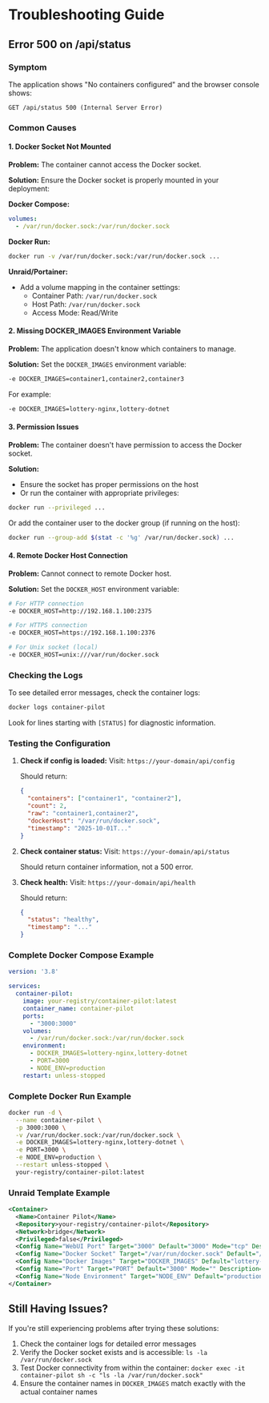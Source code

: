 # Troubleshooting Guide

## Error 500 on /api/status

### Symptom
The application shows "No containers configured" and the browser console shows:
```
GET /api/status 500 (Internal Server Error)
```

### Common Causes

#### 1. Docker Socket Not Mounted
**Problem:** The container cannot access the Docker socket.

**Solution:** Ensure the Docker socket is properly mounted in your deployment:

**Docker Compose:**
```yaml
volumes:
  - /var/run/docker.sock:/var/run/docker.sock
```

**Docker Run:**
```bash
docker run -v /var/run/docker.sock:/var/run/docker.sock ...
```

**Unraid/Portainer:**
- Add a volume mapping in the container settings:
  - Container Path: `/var/run/docker.sock`
  - Host Path: `/var/run/docker.sock`
  - Access Mode: Read/Write

#### 2. Missing DOCKER_IMAGES Environment Variable
**Problem:** The application doesn't know which containers to manage.

**Solution:** Set the `DOCKER_IMAGES` environment variable:

```bash
-e DOCKER_IMAGES=container1,container2,container3
```

For example:
```bash
-e DOCKER_IMAGES=lottery-nginx,lottery-dotnet
```

#### 3. Permission Issues
**Problem:** The container doesn't have permission to access the Docker socket.

**Solution:** 
- Ensure the socket has proper permissions on the host
- Or run the container with appropriate privileges:
```bash
docker run --privileged ...
```

Or add the container user to the docker group (if running on the host):
```bash
docker run --group-add $(stat -c '%g' /var/run/docker.sock) ...
```

#### 4. Remote Docker Host Connection
**Problem:** Cannot connect to remote Docker host.

**Solution:** Set the `DOCKER_HOST` environment variable:

```bash
# For HTTP connection
-e DOCKER_HOST=http://192.168.1.100:2375

# For HTTPS connection
-e DOCKER_HOST=https://192.168.1.100:2376

# For Unix socket (local)
-e DOCKER_HOST=unix:///var/run/docker.sock
```

### Checking the Logs

To see detailed error messages, check the container logs:

```bash
docker logs container-pilot
```

Look for lines starting with `[STATUS]` for diagnostic information.

### Testing the Configuration

1. **Check if config is loaded:**
   Visit: `https://your-domain/api/config`
   
   Should return:
   ```json
   {
     "containers": ["container1", "container2"],
     "count": 2,
     "raw": "container1,container2",
     "dockerHost": "/var/run/docker.sock",
     "timestamp": "2025-10-01T..."
   }
   ```

2. **Check container status:**
   Visit: `https://your-domain/api/status`
   
   Should return container information, not a 500 error.

3. **Check health:**
   Visit: `https://your-domain/api/health`
   
   Should return:
   ```json
   {
     "status": "healthy",
     "timestamp": "..."
   }
   ```

### Complete Docker Compose Example

```yaml
version: '3.8'

services:
  container-pilot:
    image: your-registry/container-pilot:latest
    container_name: container-pilot
    ports:
      - "3000:3000"
    volumes:
      - /var/run/docker.sock:/var/run/docker.sock
    environment:
      - DOCKER_IMAGES=lottery-nginx,lottery-dotnet
      - PORT=3000
      - NODE_ENV=production
    restart: unless-stopped
```

### Complete Docker Run Example

```bash
docker run -d \
  --name container-pilot \
  -p 3000:3000 \
  -v /var/run/docker.sock:/var/run/docker.sock \
  -e DOCKER_IMAGES=lottery-nginx,lottery-dotnet \
  -e PORT=3000 \
  -e NODE_ENV=production \
  --restart unless-stopped \
  your-registry/container-pilot:latest
```

### Unraid Template Example

```xml
<Container>
  <Name>Container Pilot</Name>
  <Repository>your-registry/container-pilot</Repository>
  <Network>bridge</Network>
  <Privileged>false</Privileged>
  <Config Name="WebUI Port" Target="3000" Default="3000" Mode="tcp" Description="" Type="Port" Display="always" Required="true" Mask="false">3000</Config>
  <Config Name="Docker Socket" Target="/var/run/docker.sock" Default="/var/run/docker.sock" Mode="rw" Description="" Type="Path" Display="always" Required="true" Mask="false">/var/run/docker.sock</Config>
  <Config Name="Docker Images" Target="DOCKER_IMAGES" Default="lottery-nginx,lottery-dotnet" Mode="" Description="Comma-separated list of container names to manage" Type="Variable" Display="always" Required="true" Mask="false">lottery-nginx,lottery-dotnet</Config>
  <Config Name="Port" Target="PORT" Default="3000" Mode="" Description="" Type="Variable" Display="advanced" Required="false" Mask="false">3000</Config>
  <Config Name="Node Environment" Target="NODE_ENV" Default="production" Mode="" Description="" Type="Variable" Display="advanced" Required="false" Mask="false">production</Config>
</Container>
```

## Still Having Issues?

If you're still experiencing problems after trying these solutions:

1. Check the container logs for detailed error messages
2. Verify the Docker socket exists and is accessible: `ls -la /var/run/docker.sock`
3. Test Docker connectivity from within the container: `docker exec -it container-pilot sh -c "ls -la /var/run/docker.sock"`
4. Ensure the container names in `DOCKER_IMAGES` match exactly with the actual container names
